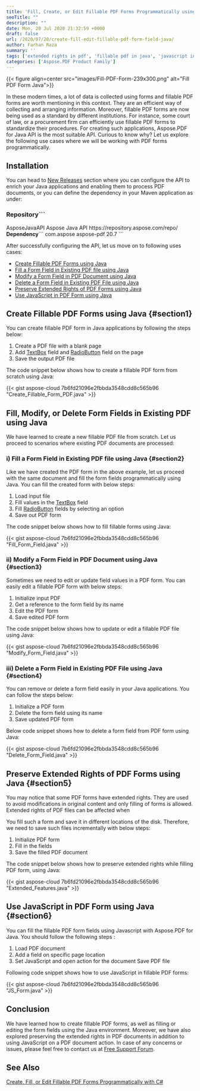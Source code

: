 ```yaml
---
title: 'Fill, Create, or Edit Fillable PDF Forms Programmatically using Java'
seoTitle: ""
description: ""
date: Mon, 20 Jul 2020 21:32:59 +0000
draft: false
url: /2020/07/20/create-fill-edit-fillable-pdf-form-field-java/
author: Farhan Raza
summary: ''
tags: ['extended rights in pdf', 'fillable pdf in java', 'javascript in pdf form', 'pdf form java']
categories: ['Aspose.PDF Product Family']
---
```




{{< figure align=center src="images/Fill-PDF-Form-239x300.png" alt="Fill PDF Form Java">}}


In these modern times, a lot of data is collected using forms and fillable PDF forms are worth mentioning in this context. They are an efficient way of collecting and arranging information. Moreover, fillable PDF forms are now being used as a standard by different institutions. For instance, some court of law, or a procurement firm can efficiently use fillable PDF forms to standardize their procedures. For creating such applications, Aspose.PDF for Java API is the most suitable API. Curious to know why? Let us explore the following use cases where we will be working with PDF forms programmatically.

## Installation

You can head to [New Releases][1] section where you can configure the API to enrich your Java applications and enabling them to process PDF documents, or you can define the dependency in your Maven application as under:

### **Repository**```
<repository>
    <id>AsposeJavaAPI</id>
    <name>Aspose Java API</name>
    <url>https://repository.aspose.com/repo/</url>
</repository
```

### **Dependency**```
<dependency>
    <groupId>com.aspose</groupId>
    <artifactId>aspose-pdf</artifactId>
    <version>20.7</version>
</dependency>
```

After successfully configuring the API, let us move on to following uses cases:

*   [Create Fillable PDF Forms using Java][2]
*   [Fill a Form Field in Existing PDF file using Java][3]
*   [Modify a Form Field in PDF Document using Java][4]
*   [Delete a Form Field in Existing PDF File using Java][5]
*   [Preserve Extended Rights of PDF Forms using Java][6]
*   [Use JavaScript in PDF Form using Java][7]

## Create Fillable PDF Forms using Java {#section1}

You can create fillable PDF form in Java applications by following the steps below:

1.  Create a PDF file with a blank page
2.  Add [TextBox][8] field and [RadioButton][9] field on the page
3.  Save the output PDF file

The code snippet below shows how to create a fillable PDF form from scratch using Java:

{{< gist aspose-cloud 7b6fd21096e2fbbda3548cdd8c565b96 "Create_Fillable_Form_PDF.java" >}}

## Fill, Modify, or Delete Form Fields in Existing PDF using Java

We have learned to create a new fillable PDF file from scratch. Let us proceed to scenarios where existing PDF documents are processed:

### i) Fill a Form Field in Existing PDF file using Java {#section2}

Like we have created the PDF form in the above example, let us proceed with the same document and fill the form fields programmatically using Java. You can fill the created form with below steps:

1.  Load input file
2.  Fill values in the [TextBox][10] field
3.  Fill [RadioButton][11] fields by selecting an option
4.  Save out PDF form

The code snippet below shows how to fill fillable forms using Java:

{{< gist aspose-cloud 7b6fd21096e2fbbda3548cdd8c565b96 "Fill_Form_Field.java" >}}

### ii) Modify a Form Field in PDF Document using Java {#section3}

Sometimes we need to edit or update field values in a PDF form. You can easily edit a fillable PDF form with below steps:

1.  Initialize input PDF
2.  Get a reference to the form field by its name
3.  Edit the PDF form
4.  Save edited PDF form

The code snippet below shows how to update or edit a fillable PDF file using Java:

{{< gist aspose-cloud 7b6fd21096e2fbbda3548cdd8c565b96 "Modify_Form_Field.java" >}}

### iii) Delete a Form Field in Existing PDF File using Java {#section4}

You can remove or delete a form field easily in your Java applications. You can follow the steps below:

1.  Initialize a PDF form
2.  Delete the form field using its name
3.  Save updated PDF form

Below code snippet shows how to delete a form field from PDF form using Java:

{{< gist aspose-cloud 7b6fd21096e2fbbda3548cdd8c565b96 "Delete_Form_Field.java" >}}

## Preserve Extended Rights of PDF Forms using Java {#section5}

You may notice that some PDF forms have extended rights. They are used to avoid modifications in original content and only filling of forms is allowed. Extended rights of PDF files can be affected when

You fill such a form and save it in different locations of the disk. Therefore, we need to save such files incrementally with below steps:

1.  Initialize PDF form
2.  Fill in the fields
3.  Save the filled PDF document

The code snippet below shows how to preserve extended rights while filling PDF form, using Java:

{{< gist aspose-cloud 7b6fd21096e2fbbda3548cdd8c565b96 "Extended_Features.java" >}}

## Use JavaScript in PDF Form using Java {#section6}

You can fill the fillable PDF form fields using Javascript with Aspose.PDF for Java. You should follow the following steps :

1.  Load PDF document
2.  Add a field on specific page location
3.  Set JavaScript and open action for the document Save PDF file

Following code snippet shows how to use JavaScript in fillable PDF forms:

{{< gist aspose-cloud 7b6fd21096e2fbbda3548cdd8c565b96 "JS_Form.java" >}}

## Conclusion

We have learned how to create fillable PDF forms, as well as filling or editing the form fields using the Java environment. Moreover, we have also explored preserving the extended rights in PDF documents in addition to using JavaScript on a PDF document action. In case of any concerns or issues, please feel free to contact us at [Free Support Forum][12].

## See Also

[Create, Fill, or Edit Fillable PDF Forms Programmatically with C#][13]




[1]: https://releases.aspose.com/
[2]: #section1
[3]: #section2
[4]: #section3
[5]: #section4
[6]: #section5
[7]: #section6
[8]: https://apireference.aspose.com/pdf/java/com.aspose.pdf/textboxfield
[9]: https://apireference.aspose.com/pdf/java/com.aspose.pdf/RadioButtonField
[10]: https://apireference.aspose.com/pdf/java/com.aspose.pdf/textboxfield
[11]: https://apireference.aspose.com/pdf/java/com.aspose.pdf/RadioButtonField
[12]: https://forum.aspose.com/
[13]: https://blog.aspose.com/2020/05/25/create-fill-edit-fillable-pdf-form-csharp/





